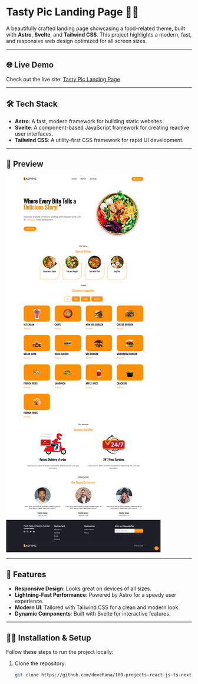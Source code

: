 # Tasty Pic Landing Page 🍴📸

A beautifully crafted landing page showcasing a food-related theme, built with **Astro**, **Svelte**, and **Tailwind CSS**. This project highlights a modern, fast, and responsive web design optimized for all screen sizes.

---

## 🌐 Live Demo

Check out the live site: [Tasty Pic Landing Page](https://tasty-pic-landing-page.netlify.app/)

---

## 🛠️ Tech Stack

- **Astro**: A fast, modern framework for building static websites.
- **Svelte**: A component-based JavaScript framework for creating reactive user interfaces.
- **Tailwind CSS**: A utility-first CSS framework for rapid UI development.

---

## 📸 Preview

![Tasty Pic Landing Page Preview](assets\project1-tastypic-landing-page\tasty-pic-landing-page.png)

---

## 🚀 Features

- **Responsive Design**: Looks great on devices of all sizes.
- **Lightning-Fast Performance**: Powered by Astro for a speedy user experience.
- **Modern UI**: Tailored with Tailwind CSS for a clean and modern look.
- **Dynamic Components**: Built with Svelte for interactive features.

---

## 🧑‍💻 Installation & Setup

Follow these steps to run the project locally:

1. Clone the repository:
   ```bash
   git clone https://github.com/deveRana/100-projects-react-js-ts-next-svelte-node.git
